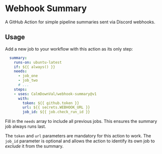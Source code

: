 # Webhook Summary

A GitHub Action for simple pipeline summaries sent via Discord webhooks.

## Usage

Add a new job to your workflow with this action as its only step:

```yml
  summary:
    runs-on: ubuntu-latest
    if: ${{ always() }}
    needs:
      - job_one
      - job_two
      # ...
    steps:
    - uses: CalmDownVal/webhook-summary@v1
      with:
        token: ${{ github.token }}
        url: ${{ secrets.WEBHOOK_URL }}
        job_id: ${{ job.check_run_id }}
```

Fill in the `needs` array to include all previous jobs. This ensures the summary
job always runs last.

The `token` and `url` parameters are mandatory for this action to work. The
`job_id` parameter is optional and allows the action to identify its own job to
*exclude* it from the summary.
